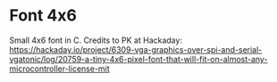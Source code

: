 Font 4x6
========
Small 4x6 font in C.
Credits to PK at Hackaday:
https://hackaday.io/project/6309-vga-graphics-over-spi-and-serial-vgatonic/log/20759-a-tiny-4x6-pixel-font-that-will-fit-on-almost-any-microcontroller-license-mit
